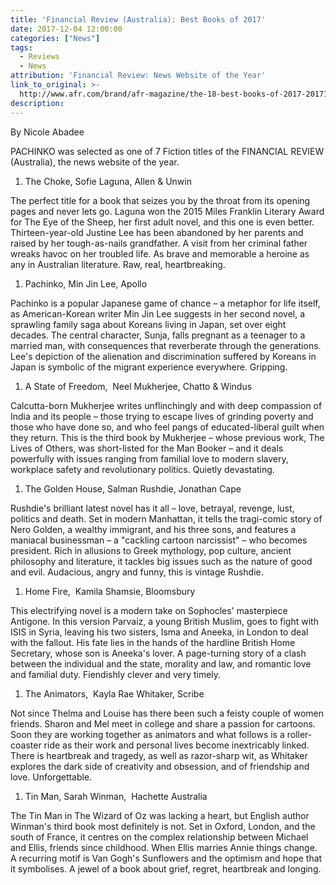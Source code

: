 ```yaml
---
title: 'Financial Review (Australia): Best Books of 2017'
date: 2017-12-04 12:00:00
categories: ["News"]
tags:
  - Reviews
  - News
attribution: 'Financial Review: News Website of the Year'
link_to_original: >-
  http://www.afr.com/brand/afr-magazine/the-18-best-books-of-2017-20171023-gz6h50
description:
---
```



By Nicole Abadee

PACHINKO was selected as one of 7 Fiction titles of the FINANCIAL REVIEW (Australia), the news website of the year.

1. The Choke, Sofie Laguna, Allen & Unwin

The perfect title for a book that seizes you by the throat from its opening pages and never lets go. Laguna won the 2015 Miles Franklin Literary Award for The Eye of the Sheep, her first adult novel, and this one is even better. Thirteen-year-old Justine Lee has been abandoned by her parents and raised by her tough-as-nails grandfather. A visit from her criminal father wreaks havoc on her troubled life. As brave and memorable a heroine as any in Australian literature. Raw, real, heartbreaking.

1. Pachinko, Min Jin Lee, Apollo

Pachinko is a popular Japanese game of chance – a metaphor for life itself, as American-Korean writer Min Jin Lee suggests in her second novel, a sprawling family saga about Koreans living in Japan, set over eight decades. The central character, Sunja, falls pregnant as a teenager to a married man, with consequences that reverberate through the generations. Lee's depiction of the alienation and discrimination suffered by Koreans in Japan is symbolic of the migrant experience everywhere. Gripping.

1. A State of Freedom,  Neel Mukherjee, Chatto & Windus

Calcutta-born Mukherjee writes unflinchingly and with deep compassion of India and its people – those trying to escape lives of grinding poverty and those who have done so, and who feel pangs of educated-liberal guilt when they return. This is the third book by Mukherjee – whose previous work, The Lives of Others, was short-listed for the Man Booker – and it deals powerfully with issues ranging from familial love to modern slavery, workplace safety and revolutionary politics. Quietly devastating.

1. The Golden House, Salman Rushdie, Jonathan Cape

Rushdie's brilliant latest novel has it all – love, betrayal, revenge, lust, politics and death. Set in modern Manhattan, it tells the tragi-comic story of Nero Golden, a wealthy immigrant, and his three sons, and features a maniacal businessman – a "cackling cartoon narcissist" – who becomes president. Rich in allusions to Greek mythology, pop culture, ancient philosophy and literature, it tackles big issues such as the nature of good and evil. Audacious, angry and funny, this is vintage Rushdie.

1. Home Fire,  Kamila Shamsie, Bloomsbury

This electrifying novel is a modern take on Sophocles' masterpiece Antigone. In this version Parvaiz, a young British Muslim, goes to fight with ISIS in Syria, leaving his two sisters, Isma and Aneeka, in London to deal with the fallout. His fate lies in the hands of the hardline British Home Secretary, whose son is Aneeka's lover. A page-turning story of a clash between the individual and the state, morality and law, and romantic love and familial duty. Fiendishly clever and very timely.

1. The Animators,  Kayla Rae Whitaker, Scribe

Not since Thelma and Louise has there been such a feisty couple of women friends. Sharon and Mel meet in college and share a passion for cartoons. Soon they are working together as animators and what follows is a roller-coaster ride as their work and personal lives become inextricably linked. There is heartbreak and tragedy, as well as razor-sharp wit, as Whitaker explores the dark side of creativity and obsession, and of friendship and love. Unforgettable.

1. Tin Man, Sarah Winman,  Hachette Australia

The Tin Man in The Wizard of Oz was lacking a heart, but English author Winman's third book most definitely is not. Set in Oxford, London, and the south of France, it centres on the complex relationship between Michael and Ellis, friends since childhood. When Ellis marries Annie things change. A recurring motif is Van Gogh's Sunflowers and the optimism and hope that it symbolises. A jewel of a book about grief, regret, heartbreak and longing.